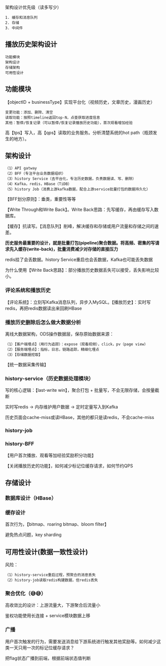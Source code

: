 架构设计优先级（读多写少）

    1. 缓存和消息队列
    2. 存储
    3. 中间件

## 播放历史架构设计

    功能模块
    架构设计
    存储架构
    可用性设计

## 功能模块

【objectID + businessType】实现平台化（视频历史，文章历史，漫画历史）

    变更功能：添加、删除、清空
    读取功能：按照timeline返回top-N，点查获取进度信息
    其他：暂停/恢复记录（可以暂停/恢复记录播放历史功能），首次观看增加经验

高【tps】写入，高【qps】读取的业务服务。分析清楚系统的hot path（瓶颈发生的地方）。

## 架构设计

    （1）API gatway
    （2）BFF（专注平台业务数据组织）
    （3）history Service（去平台化，专注历史数据，负责数据读、写、删除）
    （4）Kafka，redis，HBase（TiDB）
    （5）history Job（消费上游kafka数据，配合上游service批量打包的数据持久化）


【BFF划分原则】：垂类，重要性等等

【Write Through和Write Back】。Write Back思路：先写缓存，再由缓存写入数据库。

【缓存】抗读写。【消息队列】削峰，解决缓存和存储或用户流量和存储之间的速差。

**历史服务最重要的设计，就是批量打包(pipeline)聚合数据。将高频、密集的写请求先入缓存(write-back)，批量消费减少对存储的直接压力**

redis挂了会丢数据。history Service重启也会丢数据，Kafka也可能丢失数据

为什么使用【Write Back思路】：部分播放历史数据丢失可以接受，丢失影响比较小。

### 评论系统和播放历史

【评论系统】：立刻写Kafka消息队列，异步入MySQL。【播放历史】：实时写redis，再把redis数据读出来回刷HBase

### 播放历史删除后怎么做大数据分析

离线大数据架构，ODS操作数据层，保存原始数据来源：


    （1）【客户端埋点】（用行为追踪）：expose（观看视频），click，pv（page view）
    （2）【服务端埋点】：指标，日志，链路追踪，精细化埋点
    （3）【存储数据挖取】


【统一数据采集传输】

### history-service（历史数据处理模块）

写的核心逻辑：【last-write win】，聚合打包 + 批量写，不会无限存储，会按量截断

实时写redis -> 内存维护用户数据 -> 定时定量写入到Kafka

历史页面会cache-miss或读HBase，其他的都只是读redis，不会cache-miss

### history-job

### history-BFF

【用户首次播放、观看等加经验奖励积分功能】

【关闭播放历史的功能】，如何减少标记位缓存请求，如何节约QPS

## 存储设计

### 数据库设计（HBase）

### 缓存设计

首次行为，【bitmap、roaring bitmap、bloom filter】

避免热点问题，key sharding

## 可用性设计(数据一致性设计)

风险：

    （1）history-service重启过程，预聚合的消息丢失
    （2）history-job读取redis构建数据，但redis丢失


### 聚合优化（😅😅）

高收敛比的设计：上游流量大，下游聚合后流量小

鉴权功能使用长连接 + service模块数据上移

### 广播

用户首次触发的行为，需要发送消息给下游系统进行触发其他奖励等。如何减少这类一天只用一次的标记位缓存请求？

把flag状态广播到前端，根据前端状态值判断




